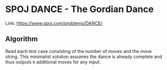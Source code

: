 # SPOJ DANCE - The Gordian Dance

Link: https://www.spoj.com/problems/DANCE/

## Algorithm

Read each test case consisting of the number of moves and the move string.
This minimalist solution assumes the dance is already complete and thus outputs `0`
additional moves for any input.


